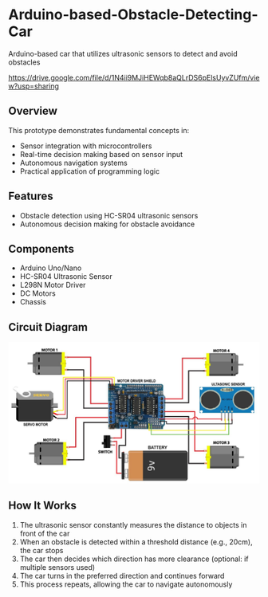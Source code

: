 # Arduino-based-Obstacle-Detecting-Car
Arduino-based car that utilizes ultrasonic sensors to detect and avoid obstacles

https://drive.google.com/file/d/1N4ii9MJiHEWqb8aQLrDS6pElsUyvZUfm/view?usp=sharing

## Overview

This prototype demonstrates fundamental concepts in:
- Sensor integration with microcontrollers
- Real-time decision making based on sensor input
- Autonomous navigation systems
- Practical application of programming logic

## Features

- Obstacle detection using HC-SR04 ultrasonic sensors
- Autonomous decision making for obstacle avoidance

## Components

- Arduino Uno/Nano
- HC-SR04 Ultrasonic Sensor
- L298N Motor Driver
- DC Motors
- Chassis

## Circuit Diagram

![Circuit Diagram](schematics/circuit_diagram.png)

## How It Works

1. The ultrasonic sensor constantly measures the distance to objects in front of the car
2. When an obstacle is detected within a threshold distance (e.g., 20cm), the car stops
3. The car then decides which direction has more clearance (optional: if multiple sensors used)
4. The car turns in the preferred direction and continues forward
5. This process repeats, allowing the car to navigate autonomously



